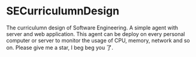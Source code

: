 # SECurriculumnDesign
The curriculumn design of Software Engineering. A simple agent with server and web application. This agent can be deploy on every personal computer or server to monitor the usage of CPU, memory, network and so on. Please give me a star, I beg beg you 了.

